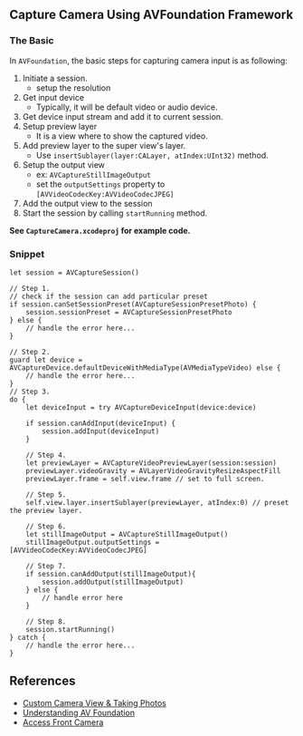 ## Capture Camera Using AVFoundation Framework

### The Basic

In `AVFoundation`, the basic steps for capturing camera input is as following:

1. Initiate a session.
    - setup the resolution
2. Get input device
    - Typically, it will be default video or audio device.
3. Get device input stream and add it to current session.
4. Setup preview layer
    -  It is a view where to show the captured video.
5. Add preview layer to the super view's layer.
    - Use `insertSublayer(layer:CALayer, atIndex:UInt32)` method.
6. Setup the output view
    - ex: `AVCaptureStillImageOutput`
    - set the `outputSettings` property to `[AVVideoCodecKey:AVVideoCodecJPEG]`
7. Add the output view to the session
8. Start the session by calling `startRunning` method.

**See `CaptureCamera.xcodeproj` for example code.**

### Snippet

```{swift}
let session = AVCaptureSession()

// Step 1.
// check if the session can add particular preset
if session.canSetSessionPreset(AVCaptureSessionPresetPhoto) {
    session.sessionPreset = AVCaptureSessionPresetPhoto
} else {
    // handle the error here...
}

// Step 2.
guard let device = AVCaptureDevice.defaultDeviceWithMediaType(AVMediaTypeVideo) else {
    // handle the error here...
}
// Step 3.
do {
    let deviceInput = try AVCaptureDeviceInput(device:device)

    if session.canAddInput(deviceInput) {
        session.addInput(deviceInput)
    }

    // Step 4.
    let previewLayer = AVCaptureVideoPreviewLayer(session:session)
    previewLayer.videoGravity = AVLayerVideoGravityResizeAspectFill
    previewLayer.frame = self.view.frame // set to full screen.

    // Step 5.
    self.view.layer.insertSublayer(previewLayer, atIndex:0) // preset the preview layer.

    // Step 6.
    let stillImageOutput = AVCaptureStillImageOutput()
    stillImageOutput.outputSettings = [AVVideoCodecKey:AVVideoCodecJPEG]

    // Step 7.
    if session.canAddOutput(stillImageOutput){
        session.addOutput(stillImageOutput)
    } else {
        // handle error here
    }

    // Step 8.
    session.startRunning()
} catch {
    // handle the error here...
}

```

## References

- [Custom Camera View & Taking Photos](https://www.youtube.com/watch?v=Xv1FfqVy-KM)
- [Understanding AV Foundation](https://www.youtube.com/watch?v=mCiZW2xW4Ks)
- [Access Front Camera](http://stackoverflow.com/questions/29155623/how-to-get-the-front-camera-in-swift)
